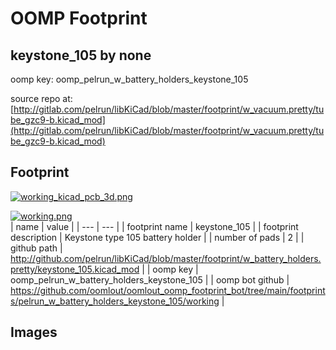 # OOMP Footprint  
## keystone_105  by none  
  
oomp key: oomp_pelrun_w_battery_holders_keystone_105  
  
source repo at: [http://gitlab.com/pelrun/libKiCad/blob/master/footprint/w_vacuum.pretty/tube_gzc9-b.kicad_mod](http://gitlab.com/pelrun/libKiCad/blob/master/footprint/w_vacuum.pretty/tube_gzc9-b.kicad_mod)  
## Footprint  
  
[![working_kicad_pcb_3d.png](working_kicad_pcb_3d_600.png)](working_kicad_pcb_3d.png)  
  
[![working.png](working_600.png)](working.png)  
| name | value | 
| --- | --- | 
| footprint name | keystone_105 | 
| footprint description | Keystone type 105 battery holder | 
| number of pads | 2 | 
| github path | http://github.com/pelrun/libKiCad/blob/master/footprint/w_battery_holders.pretty/keystone_105.kicad_mod | 
| oomp key | oomp_pelrun_w_battery_holders_keystone_105 | 
| oomp bot github | https://github.com/oomlout/oomlout_oomp_footprint_bot/tree/main/footprints/pelrun_w_battery_holders_keystone_105/working | 
## Images  
